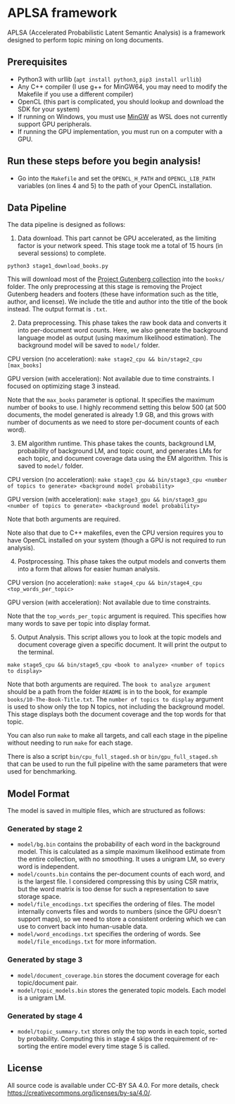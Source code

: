 # APLSA framework

APLSA (Accelerated Probabilistic Latent Semantic Analysis) is a framework designed to perform topic mining on long documents. 

## Prerequisites
- Python3 with urllib (`apt install python3`, `pip3 install urllib`)
- Any C++ compiler (I use g++ for MinGW64, you may need to modify the Makefile if you use a different compiler)
- OpenCL (this part is complicated, you should lookup and download the SDK for your system)
- If running on Windows, you must use [MinGW](https://www.mingw-w64.org/) as WSL does not currently support GPU peripherals.
- If running the GPU implementation, you must run on a computer with a GPU.

## Run these steps before you begin analysis!

- Go into the `Makefile` and set the `OPENCL_H_PATH` and `OPENCL_LIB_PATH` variables (on lines 4 and 5) to the path of your OpenCL installation.


## Data Pipeline

The data pipeline is designed as follows:

1. Data download. This part cannot be GPU accelerated, as the limiting factor is your network speed. This stage took me a total of 15 hours (in several sessions) to complete.

`python3 stage1_download_books.py`

This will download most of the [Project Gutenberg collection](https://www.gutenberg.org/) into the `books/` folder. The only preprocessing at this stage is removing the Project Gutenberg headers and footers (these have information such as the title, author, and license). We include the title and author into the title of the book instead. The output format is `.txt`.

2. Data preprocessing. This phase takes the raw book data and converts it into per-document word counts. Here, we also generate the background language model as output (using maximum likelihood estimation). The background model will be saved to `model/` folder.

CPU version (no acceleration): `make stage2_cpu && bin/stage2_cpu [max_books]`

GPU version (with acceleration): Not available due to time constraints. I focused on optimizing stage 3 instead.

Note that the `max_books` parameter is optional. It specifies the maximum number of books to use. I highly recommend setting this below 500 (at 500 documents, the model generated is already 1.9 GB, and this grows with number of documents as we need to store per-document counts of each word).

3. EM algorithm runtime. This phase takes the counts, background LM, probability of background LM, and topic count, and generates LMs for each topic, and document coverage data using the EM algorithm. This is saved to `model/` folder.

CPU version (no acceleration): `make stage3_cpu && bin/stage3_cpu <number of topics to generate> <background model probability>`

GPU version (with acceleration): `make stage3_gpu && bin/stage3_gpu <number of topics to generate> <background model probability>`

Note that both arguments are required.

Note also that due to C++ makefiles, even the CPU version requires you to have OpenCL installed on your system (though a GPU is not required to run analysis).

4. Postprocessing. This phase takes the output models and converts them into a form that allows for easier human analysis.

CPU version (no acceleration): `make stage4_cpu && bin/stage4_cpu <top_words_per_topic>`

GPU version (with acceleration): Not available due to time constraints.

Note that the `top_words_per_topic` argument is required. This specifies how many words to save per topic into display format.

5. Output Analysis. This script allows you to look at the topic models and document coverage given a specific document. It will print the output to the terminal.

`make stage5_cpu && bin/stage5_cpu <book to analyze> <number of topics to display>`

Note that both arguments are required. The `book to analyze argument` should be a path from the folder `README` is in to the book, for example `books/10-The-Book-Title.txt`. The `number of topics to display` argument is used to show only the top N topics, not including the background model. This stage displays both the document coverage and the top words for that topic.

You can also run `make` to make all targets, and call each stage in the pipeline without needing to run `make` for each stage.

There is also a script `bin/cpu_full_staged.sh` or `bin/gpu_full_staged.sh` that can be used to run the full pipeline with the same parameters that were used for benchmarking.

## Model Format

The model is saved in multiple files, which are structured as follows:

### Generated by stage 2

- `model/bg.bin` contains the probability of each word in the background model. This is calculated as a simple maximum likelihood estimate from the entire collection, with no smoothing. It uses a unigram LM, so every word is independent.
- `model/counts.bin` contains the per-document counts of each word, and is the largest file. I considered compressing this by using CSR matrix, but the word matrix is too dense for such a representation to save storage space.
- `model/file_encodings.txt` specifies the ordering of files. The model internally converts files and words to numbers (since the GPU doesn't support maps), so we need to store a consistent ordering which we can use to convert back into human-usable data.
- `model/word_encodings.txt` specifies the ordering of words. See `model/file_encodings.txt` for more information.

### Generated by stage 3
- `model/document_coverage.bin` stores the document coverage for each topic/document pair.
- `model/topic_models.bin` stores the generated topic models. Each model is a unigram LM.

### Generated by stage 4
- `model/topic_summary.txt` stores only the top words in each topic, sorted by probability. Computing this in stage 4 skips the requirement of re-sorting the entire model every time stage 5 is called.

## License
All source code is available under CC-BY SA 4.0. For more details, check https://creativecommons.org/licenses/by-sa/4.0/.